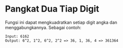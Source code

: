 # Pangkat Dua Tiap Digit

Fungsi ini dapat mengkuadratkan setiap digit angka dan menggabungkannya. Sebagai contoh:
```
Input: 6162
Output: 6^2, 1^2, 6^2, 2^2 => 36, 1, 36, 4 => 361364
```

